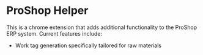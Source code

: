 # ProShop Helper

This is a chrome extension that adds additional functionality to the ProShop ERP system. Current features include:
* Work tag generation specifically tailored for raw materials